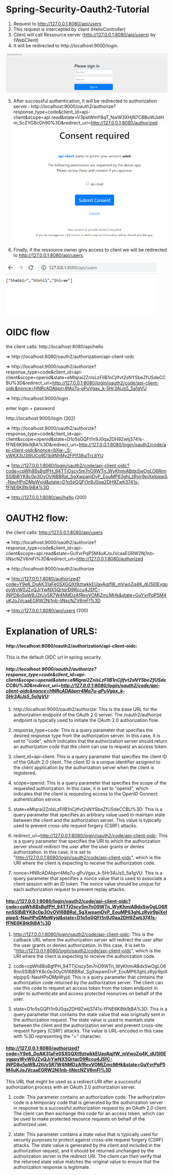 # Spring-Security-Oauth2-Tutorial

1) Request to http://127.0.0.1:8080/api/users
2) This request is intercepted by client (HelloController)
3) Client will call Ressource server (http://127.0.0.1:8090/api/users) by (WebClient)
4) It will be redirected to http://localhost:9000/login.

![img_2.png](img_2.png)

5) After successful authentication, it will be redirected to authorization server :
http://localhost:9000/oauth2/authorize?response_type=code&client_id=api-client&scope=api.read&state=V3pstWmY8qT_NwW3XHjN7CBBuWJidHm_5cZYG8cGh90%3D&redirect_uri=http://127.0.0.1:8080/authorized
![img.png](img.png)
6) Finally, if the ressource owner givs access to client we will be redirected to  http://127.0.0.1:8080/api/users.

![img_3.png](img_3.png)


# OIDC flow

the client calls: http://localhost:8080/api/hello

=> http://localhost:8080/oauth2/authorization/api-client-oidc

=> http://localhost:9000/oauth2/authorize?response_type=code&client_id=api-client&scope=openid&state=eMlqrai2ZnlsLzFIlB1nCjIfvt2sNYSbeZfUSdeCCBU%3D&redirect_uri=http://127.0.0.1:8080/login/oauth2/code/api-client-oidc&nonce=HNRcADAbprr4Mq7u-gPuVgax_k-5Hr3AiJs5_5a1gVU

=> http://localhost:9000/login

enter login + password

http://localhost:9000/login (302)

=> http://localhost:9000/oauth2/authorize?response_type=code&client_id=api-client&scope=openid&state=D1o5sGQFt1n9J0qa2DH9Zwtj3741s-fFNE6K8tk9jBA%3D&redirect_uri=http://127.0.0.1:8080/login/oauth2/code/api-client-oidc&nonce=bXw-_S-vWKX3U3l9UCo9D1b9NhMy2FPlf38ulTrL8YU

=> http://127.0.0.1:8080/login/oauth2/code/api-client-oidc?code=cpWh8BsBgfPH_94TTjOscy5m7nO9WTn_WyKhmiABdxSwOgLO6RnnSSIBjBYK8c0p3OyOVl6BBRaI_SgXwpamDvP_EouMP63ghLzRyjr9piXelpippS-NauHPoDMpWyjd&state=D1o5sGQFt1n9J0qa2DH9Zwtj3741s-fFNE6K8tk9jBA%3D

=> http://127.0.0.1:8080/api/hello (200)

# OAUTH2 flow:

the client calls: http://127.0.0.1:8080/api/users

=> http://localhost:9000/oauth2/authorize?response_type=code&client_id=api-client&scope=api.read&state=GuYvrPqP5M4uKJoJVcaaEGRW2Nj1nb-liNscNZV6mFI%3D&redirect_uri=http://127.0.0.1:8080/authorized

=> http://localhost:9000/oauth2/authorize

=> http://127.0.0.1:8080/authorized?code=Y9e6_DoAK31aFe0SXGQXt9ztwkkEUayAqjfW_mVwoZq4K_dU5I0EvgppyWvW0JZvQJrYwNX5QrtqrD9Rccu4JSfC-jNPD8o5pWBJ2tUy5R7W4NMDzAfRevVOMjZmcMHk&state=GuYvrPqP5M4uKJoJVcaaEGRW2Nj1nb-liNscNZV6mFI%3D

=> http://127.0.0.1:8080/api/users (200)


# Explanation of URLS:

#### http://localhost:8080/oauth2/authorization/api-client-oidc:

This is the default OIDC url in spring security.

##### http://localhost:9000/oauth2/authorize?response_type=code&client_id=api-client&scope=openid&state=eMlqrai2ZnlsLzFIlB1nCjIfvt2sNYSbeZfUSdeCCBU%3D&redirect_uri=http://127.0.0.1:8080/login/oauth2/code/api-client-oidc&nonce=HNRcADAbprr4Mq7u-gPuVgax_k-5Hr3AiJs5_5a1gVU:

1) http://localhost:9000/oauth2/authorize: This is the base URL for the authorization endpoint of the OAuth 2.0 server. The /oauth2/authorize endpoint is typically used to initiate the OAuth 2.0 authorization flow.

2) response_type=code: This is a query parameter that specifies the desired response type from the authorization server. In this case, it is set to "code", which indicates that the authorization server should return an authorization code that the client can use to request an access token.

3) client_id=api-client: This is a query parameter that specifies the client ID of the OAuth 2.0 client. The client ID is a unique identifier assigned to the client application by the authorization server when the client is registered.

4) scope=openid: This is a query parameter that specifies the scope of the requested authorization. In this case, it is set to "openid", which indicates that the client is requesting access to the OpenID Connect authentication service.

5) state=eMlqrai2ZnlsLzFIlB1nCjIfvt2sNYSbeZfUSdeCCBU%3D: This is a query parameter that specifies an arbitrary value used to maintain state between the client and the authorization server. This value is typically used to prevent cross-site request forgery (CSRF) attacks.

6) redirect_uri=http://127.0.0.1:8080/login/oauth2/code/api-client-oidc: This is a query parameter that specifies the URI to which the authorization server should redirect the user after the user grants or denies authorization. In this case, it is set to "http://127.0.0.1:8080/login/oauth2/code/api-client-oidc", which is the URI where the client is expecting to receive the authorization code.

7) nonce=HNRcADAbprr4Mq7u-gPuVgax_k-5Hr3AiJs5_5a1gVU: This is a query parameter that specifies a nonce value that is used to associate a client session with an ID token. The nonce value should be unique for each authorization request to prevent replay attacks.


#### http://127.0.0.1:8080/login/oauth2/code/api-client-oidc?code=cpWh8BsBgfPH_94TTjOscy5m7nO9WTn_WyKhmiABdxSwOgLO6RnnSSIBjBYK8c0p3OyOVl6BBRaI_SgXwpamDvP_EouMP63ghLzRyjr9piXelpippS-NauHPoDMpWyjd&state=D1o5sGQFt1n9J0qa2DH9Zwtj3741s-fFNE6K8tk9jBA%3D

1) http://127.0.0.1:8080/login/oauth2/code/api-client-oidc: This is the callback URL where the authorization server will redirect the user after the user grants or denies authorization. In this case, it is set to "http://127.0.0.1:8080/login/oauth2/code/api-client-oidc", which is the URI where the client is expecting to receive the authorization code.

2) code=cpWh8BsBgfPH_94TTjOscy5m7nO9WTn_WyKhmiABdxSwOgLO6RnnSSIBjBYK8c0p3OyOVl6BBRaI_SgXwpamDvP_EouMP63ghLzRyjr9piXelpippS-NauHPoDMpWyjd: This is a query parameter that contains the authorization code returned by the authorization server. The client can use this code to request an access token from the token endpoint in order to authenticate and access protected resources on behalf of the user.

3) state=D1o5sGQFt1n9J0qa2DH9Zwtj3741s-fFNE6K8tk9jBA%3D: This is a query parameter that contains the state value that was originally sent in the authorization request. The state value is used to maintain state between the client and the authorization server and prevent cross-site request forgery (CSRF) attacks. The value is URL-encoded in this case with %3D representing the "=" character.

#### http://127.0.0.1:8080/authorized?code=Y9e6_DoAK31aFe0SXGQXt9ztwkkEUayAqjfW_mVwoZq4K_dU5I0EvgppyWvW0JZvQJrYwNX5QrtqrD9Rccu4JSfC-jNPD8o5pWBJ2tUy5R7W4NMDzAfRevVOMjZmcMHk&state=GuYvrPqP5M4uKJoJVcaaEGRW2Nj1nb-liNscNZV6mFI%3D

This URL that might be used as a redirect URI after a successful authorization process with an OAuth 2.0 authorization server.

1) code: This parameter contains an authorization code. The authorization code is a temporary code that is generated by the authorization server in response to a successful authorization request by an OAuth 2.0 client. The client can then exchange this code for an access token, which can be used to make protected resource requests on behalf of the authorized user.

2) state: This parameter contains a state value that is typically used for security purposes to protect against cross-site request forgery (CSRF) attacks. The state value is generated by the client and included in the authorization request, and it should be returned unchanged by the authorization server in the redirect URI. The client can then verify that the returned state value matches the original value to ensure that the authorization response is legitimate.